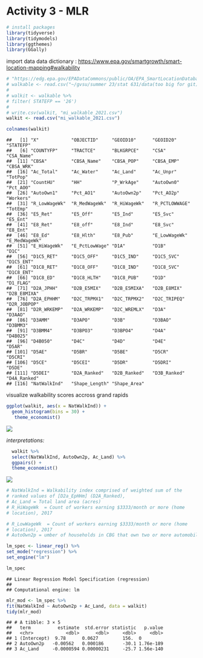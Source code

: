 Activity 3 - MLR
================

``` r
# install packages
library(tidyverse)
library(tidymodels)
library(ggthemes)      
library(GGally)
```

import data data dictionary :
<https://www.epa.gov/smartgrowth/smart-location-mapping#walkability>

``` r
# "https://edg.epa.gov/EPADataCommons/public/OA/EPA_SmartLocationDatabase_V3_Jan_2021_Final.csv" # too big for git
# walkable <- read.csv("~/gvsu/summer 23/stat 631/data(too big for git)/walkable_2021.csv")
# 
# walkit <- walkable %>%
# filter( STATEFP == '26')
# 
# write.csv(walkit, "mi_walkable_2021.csv")
walkit <- read.csv("mi_walkable_2021.csv")
```

``` r
colnames(walkit)
```

    ##   [1] "X"            "OBJECTID"     "GEOID10"      "GEOID20"      "STATEFP"     
    ##   [6] "COUNTYFP"     "TRACTCE"      "BLKGRPCE"     "CSA"          "CSA_Name"    
    ##  [11] "CBSA"         "CBSA_Name"    "CBSA_POP"     "CBSA_EMP"     "CBSA_WRK"    
    ##  [16] "Ac_Total"     "Ac_Water"     "Ac_Land"      "Ac_Unpr"      "TotPop"      
    ##  [21] "CountHU"      "HH"           "P_WrkAge"     "AutoOwn0"     "Pct_AO0"     
    ##  [26] "AutoOwn1"     "Pct_AO1"      "AutoOwn2p"    "Pct_AO2p"     "Workers"     
    ##  [31] "R_LowWageWk"  "R_MedWageWk"  "R_HiWageWk"   "R_PCTLOWWAGE" "TotEmp"      
    ##  [36] "E5_Ret"       "E5_Off"       "E5_Ind"       "E5_Svc"       "E5_Ent"      
    ##  [41] "E8_Ret"       "E8_off"       "E8_Ind"       "E8_Svc"       "E8_Ent"      
    ##  [46] "E8_Ed"        "E8_Hlth"      "E8_Pub"       "E_LowWageWk"  "E_MedWageWk" 
    ##  [51] "E_HiWageWk"   "E_PctLowWage" "D1A"          "D1B"          "D1C"         
    ##  [56] "D1C5_RET"     "D1C5_OFF"     "D1C5_IND"     "D1C5_SVC"     "D1C5_ENT"    
    ##  [61] "D1C8_RET"     "D1C8_OFF"     "D1C8_IND"     "D1C8_SVC"     "D1C8_ENT"    
    ##  [66] "D1C8_ED"      "D1C8_HLTH"    "D1C8_PUB"     "D1D"          "D1_FLAG"     
    ##  [71] "D2A_JPHH"     "D2B_E5MIX"    "D2B_E5MIXA"   "D2B_E8MIX"    "D2B_E8MIXA"  
    ##  [76] "D2A_EPHHM"    "D2C_TRPMX1"   "D2C_TRPMX2"   "D2C_TRIPEQ"   "D2R_JOBPOP"  
    ##  [81] "D2R_WRKEMP"   "D2A_WRKEMP"   "D2C_WREMLX"   "D3A"          "D3AAO"       
    ##  [86] "D3AMM"        "D3APO"        "D3B"          "D3BAO"        "D3BMM3"      
    ##  [91] "D3BMM4"       "D3BPO3"       "D3BPO4"       "D4A"          "D4B025"      
    ##  [96] "D4B050"       "D4C"          "D4D"          "D4E"          "D5AR"        
    ## [101] "D5AE"         "D5BR"         "D5BE"         "D5CR"         "D5CRI"       
    ## [106] "D5CE"         "D5CEI"        "D5DR"         "D5DRI"        "D5DE"        
    ## [111] "D5DEI"        "D2A_Ranked"   "D2B_Ranked"   "D3B_Ranked"   "D4A_Ranked"  
    ## [116] "NatWalkInd"   "Shape_Length" "Shape_Area"

visualize walkability scores accross grand rapids

``` r
ggplot(walkit, aes(x = NatWalkInd)) +
  geom_histogram(bins = 30) +
   theme_economist() 
```

![](activity03_files/figure-gfm/unnamed-chunk-4-1.png)<!-- -->

*interpretations:*

``` r
  walkit %>% 
  select(NatWalkInd, AutoOwn2p, Ac_Land) %>% 
  ggpairs() +
  theme_economist() 
```

![](activity03_files/figure-gfm/unnamed-chunk-5-1.png)<!-- -->

``` r
# NatWalkInd = Walkability index comprised of weighted sum of the 
# ranked values of [D2a_EpHHm] (D2A_Ranked),
# Ac_Land = Total land area (acres) 
# R_HiWageWk  = Count of workers earning $3333/month or more (home 
# location), 2017 

# R_LowWageWk  = Count of workers earning $3333/month or more (home 
# location), 2017 
# AutoOwn2p = umber of households in CBG that own two or more automobiles, 2018 
```

``` r
lm_spec <- linear_reg() %>%
set_mode("regression") %>%
set_engine("lm")

lm_spec
```

    ## Linear Regression Model Specification (regression)
    ## 
    ## Computational engine: lm

``` r
mlr_mod <- lm_spec %>% 
fit(NatWalkInd ~ AutoOwn2p + Ac_Land, data = walkit)
tidy(mlr_mod)
```

    ## # A tibble: 3 × 5
    ##   term          estimate  std.error statistic   p.value
    ##   <chr>            <dbl>      <dbl>     <dbl>     <dbl>
    ## 1 (Intercept)  9.78      0.0627         156.  0        
    ## 2 AutoOwn2p   -0.00562   0.000186       -30.1 1.76e-189
    ## 3 Ac_Land     -0.0000594 0.00000231     -25.7 1.56e-140
